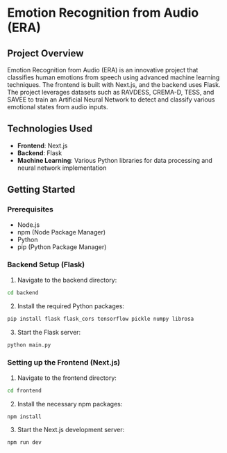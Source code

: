 # Emotion Recognition from Audio (ERA)

## Project Overview
Emotion Recognition from Audio (ERA) is an innovative project that classifies human emotions from speech using advanced machine learning techniques. The frontend is built with Next.js, and the backend uses Flask. The project leverages datasets such as RAVDESS, CREMA-D, TESS, and SAVEE to train an Artificial Neural Network to detect and classify various emotional states from audio inputs.

## Technologies Used
- **Frontend**: Next.js
- **Backend**: Flask
- **Machine Learning**: Various Python libraries for data processing and neural network implementation

## Getting Started

### Prerequisites
- Node.js
- npm (Node Package Manager)
- Python
- pip (Python Package Manager)

### Backend Setup (Flask)
1. Navigate to the backend directory:
```bash
cd backend
```
2. Install the required Python packages:
```bash
pip install flask flask_cors tensorflow pickle numpy librosa
```

3. Start the Flask server:
```bash
python main.py
```

### Setting up the Frontend (Next.js)
1. Navigate to the frontend directory:
```bash
cd frontend
```

2. Install the necessary npm packages:
```bash
npm install
```

3. Start the Next.js development server:
```bash
npm run dev
```


